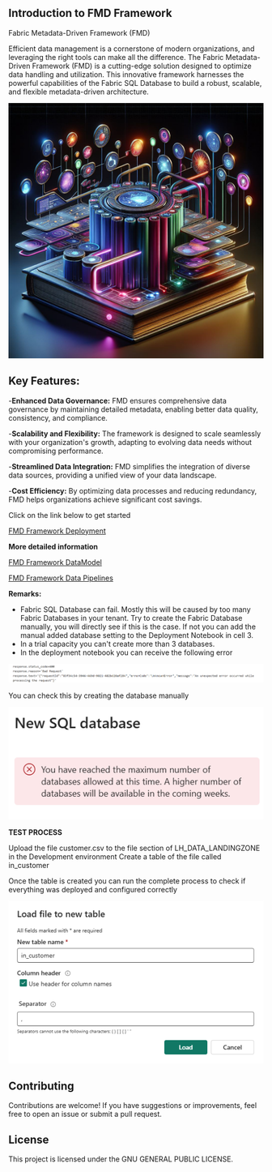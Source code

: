 ## Introduction to FMD Framework

Fabric Metadata-Driven Framework (FMD)

Efficient data management is a cornerstone of modern organizations, and leveraging the right tools can make all the difference. The Fabric Metadata-Driven Framework (FMD) is a cutting-edge solution designed to optimize data handling and utilization. This innovative framework harnesses the powerful capabilities of the Fabric SQL Database to build a robust, scalable, and flexible metadata-driven architecture.

![FMD Framework Deployment](/Images/FMD_FRAMEWORK.jpeg)


## Key Features:

-**Enhanced Data Governance:** 
FMD ensures comprehensive data governance by maintaining detailed metadata, enabling better data quality, consistency, and compliance.

-**Scalability and Flexibility:** 
The framework is designed to scale seamlessly with your organization's growth, adapting to evolving data needs without compromising performance.

-**Streamlined Data Integration:** 
FMD simplifies the integration of diverse data sources, providing a unified view of your data landscape.

-**Cost Efficiency:** 
By optimizing data processes and reducing redundancy, FMD helps organizations achieve significant cost savings.

Click on the link below to get started

[FMD Framework Deployment][fmdFrameworkDeployment]


**More detailed information**

[FMD Framework DataModel][fmdDataModelLink]


[FMD Framework Data Pipelines](/FMD_DATA_PIPELINES.md)

**Remarks:**

- Fabric SQL Database can fail. Mostly this will be caused by too many Fabric Databases in your tenant. Try to create the Fabric Database manually, you will directly see if this is the case. If not you can add the manual added database setting to the Deployment Notebook in cell 3.
- In a trial capacity you can't create more than 3 databases.
- In the deployment notebook you can receive the following error
  
![Fabric Experience](/Images/FMD_DATABASE_ERROR_NOTEBOOK.png)

  You can check this by creating the database manually
  
![Fabric Database Error](/Images/FMD_DATABASE_ERROR.png)

**TEST PROCESS**

Upload the file customer.csv to the file section of LH_DATA_LANDINGZONE in the Development environment
Create a table of the file called in_customer

Once the table is created you can run the complete process to check if everything was deployed and configured correctly

![Load File to table](/Images/FMD_load_file_to_table.png)

## Contributing

Contributions are welcome! If you have suggestions or improvements, feel free to open an issue or submit a pull request.

## License

This project is licensed under the GNU GENERAL PUBLIC LICENSE.


[fmdFrameworkDeployment]: /FMD_FRAMEWORK_DEPLOYMENT.md
[fmdDataModelLink]: /FMD_Datamodel.md